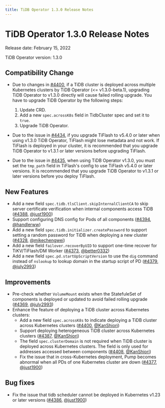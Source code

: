 ```yaml
---
title: TiDB Operator 1.3.0 Release Notes
---
```


# TiDB Operator 1.3.0 Release Notes

Release date: February 15, 2022

TiDB Operator version: 1.3.0

## Compatibility Change

- Due to changes in [#4400](https://github.com/pingcap/tidb-operator/pull/4400), if a TiDB cluster is deployed across multiple Kubernetes clusters by TiDB Operator (<= v1.3.0-beta.1), upgrading TiDB Operator to v1.3.0 directly will cause failed rolling upgrade. You have to upgrade TiDB Operator by the following steps:
    1. Update CRD.
    2. Add a new `spec.acrossK8s` field in TidbCluster spec and set it to `true`.
    3. Upgrade TiDB Operator.

- Due to the issue in [#4434](https://github.com/pingcap/tidb-operator/pull/4434), if you upgrade TiFlash to v5.4.0 or later when using v1.3.0 TiDB Operator, TiFlash might lose metadata and not work. If TiFlash is deployed in your cluster, it is recommended that you upgrade TiDB Operator to v1.3.1 or later versions before upgrading TiFlash.

- Due to the issue in [#4435](https://github.com/pingcap/tidb-operator/pull/4435), when using TiDB Operator v1.3.0, you must set the `tmp_path` field in TiFlash's config to use TiFlash v5.4.0 or later versions. It is recommended that you upgrade TiDB Operator to v1.3.1 or later versions before you deploy TiFlash.

## New Features

- Add a new field `spec.tidb.tlsClient.skipInternalClientCA` to skip server certificate verification when internal components access TiDB ([#4388](https://github.com/pingcap/tidb-operator/pull/4388), [@just1900](https://github.com/just1900))
- Support configuring DNS config for Pods of all components ([#4394](https://github.com/pingcap/tidb-operator/pull/4394), [@handlerww](https://github.com/handlerww))
- Add a new field `spec.tidb.initializer.createPassword` to support setting a random password for TiDB when deploying a new cluster ([#4328](https://github.com/pingcap/tidb-operator/pull/4328), [@mikechengwei](https://github.com/mikechengwei))
- Add a new field `failover.recoverByUID` to support one-time recover for TiKV/TiFlash/DM Worker ([#4373](https://github.com/pingcap/tidb-operator/pull/4373), [@better0332](https://github.com/better0332))
- Add a new field `spec.pd.startUpScriptVersion` to use the `dig` command instead of `nslookup` to lookup domain in the startup script of PD ([#4379](https://github.com/pingcap/tidb-operator/pull/4379), [@july2993](https://github.com/july2993))

## Improvements

- Pre-check whether `VolumeMount` exists when the StatefuleSet of components is deployed or updated to avoid failed rolling upgrade ([#4369](https://github.com/pingcap/tidb-operator/pull/4369), [@july2993](https://github.com/july2993))
- Enhance the feature of deploying a TiDB cluster across Kubernetes clusters:
    - Add a new field `spec.acrossK8s` to indicate deploying a TiDB cluster across Kubernetes clusters ([#4400](https://github.com/pingcap/tidb-operator/pull/4400), [@KanShiori](https://github.com/KanShiori))
    - Support deploying heterogeneous TiDB cluster across Kubernetes clusters ([#4387](https://github.com/pingcap/tidb-operator/pull/4387), [@KanShiori](https://github.com/KanShiori))
    - The field `spec.clusterDomain` is not required when TiDB cluster is deployed across Kubernetes clusters. The field is only used for addresses accessed between components ([#4408](https://github.com/pingcap/tidb-operator/pull/4408), [@KanShiori](https://github.com/KanShiori))
    - Fix the issue that in cross-Kubernetes deployment, Pump becomes abnormal when all PDs of one Kubernetes cluster are down ([#4377](https://github.com/pingcap/tidb-operator/pull/4377), [@just1900](https://github.com/just1900))

## Bug fixes

- Fix the issue that tidb scheduler cannot be deployed in Kubernetes v1.23 or later versions ([#4386](https://github.com/pingcap/tidb-operator/pull/4386), [@just1900](https://github.com/just1900))
